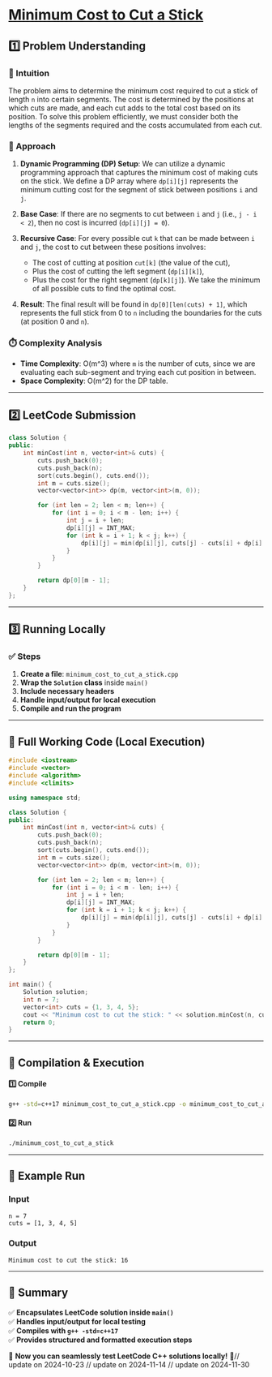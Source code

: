 # **[Minimum Cost to Cut a Stick](https://leetcode.com/problems/minimum-cost-to-cut-a-stick/description/)**  

## **1️⃣ Problem Understanding**  
### **📌 Intuition**  
The problem aims to determine the minimum cost required to cut a stick of length `n` into certain segments. The cost is determined by the positions at which cuts are made, and each cut adds to the total cost based on its position. To solve this problem efficiently, we must consider both the lengths of the segments required and the costs accumulated from each cut.

### **🚀 Approach**  
1. **Dynamic Programming (DP) Setup**: We can utilize a dynamic programming approach that captures the minimum cost of making cuts on the stick. We define a DP array where `dp[i][j]` represents the minimum cutting cost for the segment of stick between positions `i` and `j`.

2. **Base Case**: If there are no segments to cut between `i` and `j` (i.e., `j - i < 2`), then no cost is incurred (`dp[i][j] = 0`).

3. **Recursive Case**: For every possible cut `k` that can be made between `i` and `j`, the cost to cut between these positions involves:
   - The cost of cutting at position `cut[k]` (the value of the cut),
   - Plus the cost of cutting the left segment (`dp[i][k]`),
   - Plus the cost for the right segment (`dp[k][j]`).
   We take the minimum of all possible cuts to find the optimal cost.

4. **Result**: The final result will be found in `dp[0][len(cuts) + 1]`, which represents the full stick from 0 to `n` including the boundaries for the cuts (at position 0 and `n`).

### **⏱️ Complexity Analysis**  
- **Time Complexity**: O(m^3) where `m` is the number of cuts, since we are evaluating each sub-segment and trying each cut position in between.
- **Space Complexity**: O(m^2) for the DP table.

---  

## **2️⃣ LeetCode Submission**  
```cpp
class Solution {
public:
    int minCost(int n, vector<int>& cuts) {
        cuts.push_back(0);
        cuts.push_back(n);
        sort(cuts.begin(), cuts.end());
        int m = cuts.size();
        vector<vector<int>> dp(m, vector<int>(m, 0));

        for (int len = 2; len < m; len++) {
            for (int i = 0; i < m - len; i++) {
                int j = i + len;
                dp[i][j] = INT_MAX;
                for (int k = i + 1; k < j; k++) {
                    dp[i][j] = min(dp[i][j], cuts[j] - cuts[i] + dp[i][k] + dp[k][j]);
                }
            }
        }

        return dp[0][m - 1];
    }
};
```  

---  

## **3️⃣ Running Locally**  
### **✅ Steps**  
1. **Create a file**: `minimum_cost_to_cut_a_stick.cpp`  
2. **Wrap the `Solution` class** inside `main()`  
3. **Include necessary headers**  
4. **Handle input/output for local execution**  
5. **Compile and run the program**  

---  

## **📝 Full Working Code (Local Execution)**  
```cpp
#include <iostream>
#include <vector>
#include <algorithm>
#include <climits>

using namespace std;

class Solution {
public:
    int minCost(int n, vector<int>& cuts) {
        cuts.push_back(0);
        cuts.push_back(n);
        sort(cuts.begin(), cuts.end());
        int m = cuts.size();
        vector<vector<int>> dp(m, vector<int>(m, 0));

        for (int len = 2; len < m; len++) {
            for (int i = 0; i < m - len; i++) {
                int j = i + len;
                dp[i][j] = INT_MAX;
                for (int k = i + 1; k < j; k++) {
                    dp[i][j] = min(dp[i][j], cuts[j] - cuts[i] + dp[i][k] + dp[k][j]);
                }
            }
        }

        return dp[0][m - 1];
    }
};

int main() {
    Solution solution;
    int n = 7;
    vector<int> cuts = {1, 3, 4, 5};
    cout << "Minimum cost to cut the stick: " << solution.minCost(n, cuts) << endl;
    return 0;
}
```  

---  

## **🔧 Compilation & Execution**  
#### **1️⃣ Compile**  
```bash
g++ -std=c++17 minimum_cost_to_cut_a_stick.cpp -o minimum_cost_to_cut_a_stick
```  

#### **2️⃣ Run**  
```bash
./minimum_cost_to_cut_a_stick
```  

---  

## **🎯 Example Run**  
### **Input**  
```
n = 7
cuts = [1, 3, 4, 5]
```  
### **Output**  
```
Minimum cost to cut the stick: 16
```  

---  

## **📌 Summary**  
✅ **Encapsulates LeetCode solution inside `main()`**  
✅ **Handles input/output for local testing**  
✅ **Compiles with `g++ -std=c++17`**  
✅ **Provides structured and formatted execution steps**  

🚀 **Now you can seamlessly test LeetCode C++ solutions locally!** 🚀// update on 2024-10-23
// update on 2024-11-14
// update on 2024-11-30
